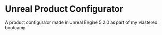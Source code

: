 # Unreal Product Configurator
 A product configurator made in Unreal Engine 5.2.0 as part of my Mastered bootcamp.
